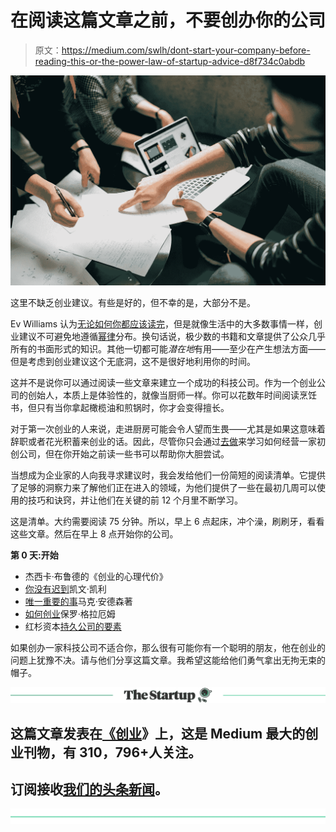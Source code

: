 # 在阅读这篇文章之前，不要创办你的公司

> 原文：<https://medium.com/swlh/dont-start-your-company-before-reading-this-or-the-power-law-of-startup-advice-d8f734c0abdb>

![](img/a371193d744d603a426a8d9fd3c1b57e.png)

这里不缺乏创业建议。有些是好的，但不幸的是，大部分不是。

Ev Williams 认为[无论如何你都应该读完](/@ev/all-the-startup-advice-you-read-is-wrong-8ba2f1774789)，但是就像生活中的大多数事情一样，创业建议不可避免地遵循[幂律](https://en.wikipedia.org/wiki/Power_law)分布。换句话说，极少数的书籍和文章提供了公众几乎所有的书面形式的知识。其他一切都可能*潜在地*有用——至少在产生想法方面——但是考虑到创业建议这个无底洞，这不是很好地利用你的时间。

这并不是说你可以通过阅读一些文章来建立一个成功的科技公司。作为一个创业公司的创始人，本质上是体验性的，就像当厨师一样。你可以花数年时间阅读烹饪书，但只有当你拿起橄榄油和煎锅时，你才会变得擅长。

对于第一次创业的人来说，走进厨房可能会令人望而生畏——尤其是如果这意味着辞职或者花光积蓄来创业的话。因此，尽管你只会通过[去做](https://en.wikipedia.org/wiki/Learning-by-doing_(economics))来学习如何经营一家初创公司，但在你开始之前读一些书可以帮助你大胆尝试。

当想成为企业家的人向我寻求建议时，我会发给他们一份简短的阅读清单。它提供了足够的洞察力来了解他们正在进入的领域，为他们提供了一些在最初几周可以使用的技巧和诀窍，并让他们在关键的前 12 个月里不断学习。

这是清单。大约需要阅读 75 分钟。所以，早上 6 点起床，冲个澡，刷刷牙，看看这些文章。然后在早上 8 点开始你的公司。

**第 0 天:开始**

*   杰西卡·布鲁德的《创业的心理代价》
*   [你没有迟到](/message/you-are-not-late-b3d76f963142)凯文·凯利
*   [唯一重要的事](https://pmarchive.com/guide_to_startups_part4.html)马克·安德森著
*   [如何创业](http://paulgraham.com/start.html)保罗·格拉厄姆
*   红杉资本[持久公司的要素](https://www.sequoiacap.com/article/elements-of-enduring-companies/)

如果创办一家科技公司不适合你，那么很有可能你有一个聪明的朋友，他在创业的问题上犹豫不决。请与他们分享这篇文章。我希望这能给他们勇气拿出无拘无束的帽子。

[![](img/308a8d84fb9b2fab43d66c117fcc4bb4.png)](https://medium.com/swlh)

## 这篇文章发表在[《创业](https://medium.com/swlh)》上，这是 Medium 最大的创业刊物，有 310，796+人关注。

## 订阅接收[我们的头条新闻](http://growthsupply.com/the-startup-newsletter/)。

[![](img/b0164736ea17a63403e660de5dedf91a.png)](https://medium.com/swlh)
